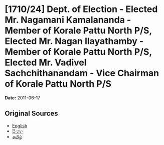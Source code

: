 # [1710/24] Dept. of Election - Elected Mr. Nagamani Kamalananda - Member of Korale Pattu North P/S, Elected Mr. Nagan Ilayathamby - Member of Korale Pattu North P/S, Elected Mr. Vadivel Sachchithanandam - Vice Chairman of Korale Pattu North P/S

**Date:** 2011-06-17

## Original Sources

- [English](https://documents.gov.lk/view/extra-gazettes/2011/6/1710-24_E.pdf)
- [සිංහල](https://documents.gov.lk/view/extra-gazettes/2011/6/1710-24_S.pdf)
- [தமிழ்](https://documents.gov.lk/view/extra-gazettes/2011/6/1710-24_T.pdf)
